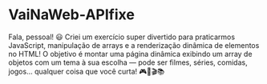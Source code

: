 # VaiNaWeb-APIfixe
Fala, pessoal! 😃  Criei um exercício super divertido para praticarmos JavaScript, manipulação de arrays e a renderização dinâmica de elementos no HTML! O objetivo é montar uma página dinâmica exibindo um array de objetos com um tema à sua escolha — pode ser filmes, séries, comidas, jogos... qualquer coisa que você curta! 🎮🍔🎬📚
